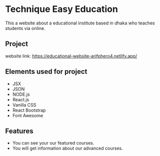 # Technique Easy Education

This a website about a educational institute based in dhaka who teaches students via online.

## Project 

website link: https://educational-website-arifphero4.netlify.app/

## Elements used for project

- JSX
- JSON  
- NODE.js
- React.js
- Vanilla CSS
- React Bootstrap
- Font Awesome

## Features
- You can see your our featured courses.
- You will get information about our advanced courses.
